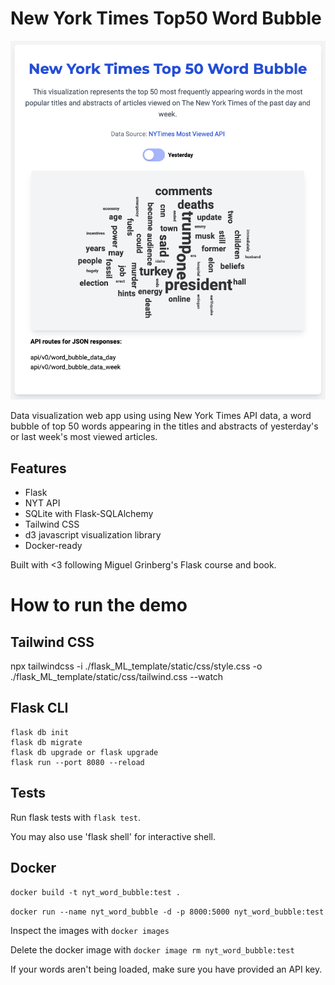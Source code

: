 # New York Times Top50 Word Bubble

![Screenshot of the New York Times word bubble demo.](./demo.png)

Data visualization web app using using New York Times API data, a word bubble of top 50 words appearing in the titles and abstracts of yesterday's or last week's most viewed articles.

## Features
- Flask
- NYT API
- SQLite with Flask-SQLAlchemy
- Tailwind CSS
- d3 javascript visualization library
- Docker-ready

Built with <3 following Miguel Grinberg's Flask course and book. 

# How to run the demo

## Tailwind CSS

npx tailwindcss -i ./flask_ML_template/static/css/style.css -o ./flask_ML_template/static/css/tailwind.css --watch

## Flask CLI

```
flask db init
flask db migrate 
flask db upgrade or flask upgrade
flask run --port 8080 --reload
```

## Tests

Run flask tests with `flask test`.

You may also use 'flask shell' for interactive shell.

## Docker

```docker build -t nyt_word_bubble:test .```

```docker run --name nyt_word_bubble -d -p 8000:5000 nyt_word_bubble:test```

Inspect the images with
```docker images```

Delete the docker image with
```docker image rm nyt_word_bubble:test```

If your words aren't being loaded, make sure you have provided an API key.
